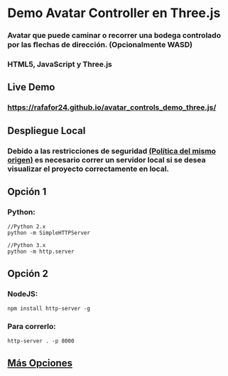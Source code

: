 # Demo Avatar Controller en Three.js
### Avatar que puede caminar o recorrer una bodega controlado por las ﬂechas de dirección. (Opcionalmente WASD)
### HTML5, JavaScript y Three.js

## Live Demo
### https://rafafor24.github.io/avatar_controls_demo_three.js/

## Despliegue Local
### Debido a las restricciones de seguridad [(Política del mismo origen)](https://en.wikipedia.org/wiki/Same-origin_policy) es necesario correr un servidor local si se desea visualizar el proyecto correctamente en local. 
## Opción 1
### Python:
    //Python 2.x 
    python -m SimpleHTTPServer

    //Python 3.x
    python -m http.server
## Opción 2
### NodeJS:
    npm install http-server -g
### Para correrlo:
    http-server . -p 8000
## [Más Opciones](https://threejs.org/docs/#manual/en/introduction/How-to-run-things-locally)
